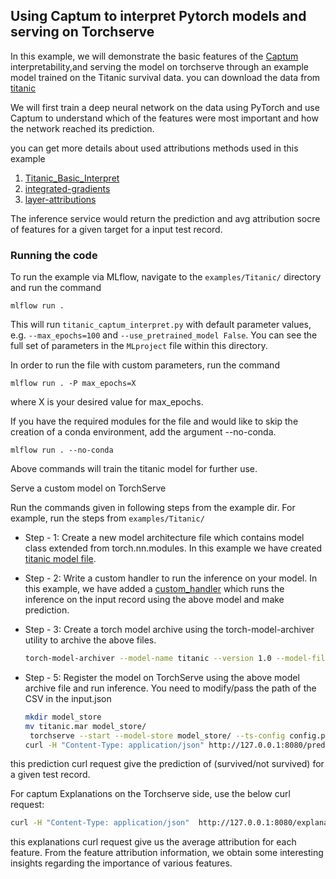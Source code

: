 ## Using Captum to interpret Pytorch models and serving on Torchserve

In this example, we will demonstrate the basic features of the [Captum](https://captum.ai/) interpretability,and serving the model on torchserve through an example model trained on the Titanic survival data. you can download the data from [titanic](https://biostat.app.vumc.org/wiki/pub/Main/DataSets/titanic3.csv)

We will first train a deep neural network on the data using PyTorch and use Captum to understand which of the features were most important and how the network reached its prediction.

you can get more details about used attributions methods used in this example

1. [Titanic_Basic_Interpret](https://captum.ai/tutorials/Titanic_Basic_Interpret)
2. [integrated-gradients](https://captum.ai/docs/algorithms#primary-attribution)
3. [layer-attributions](https://captum.ai/docs/algorithms#layer-attribution)
 

The inference service would return the prediction and  avg attribution socre of features for a given target for a input test record.

### Running the code

To run the example via MLflow, navigate to the `examples/Titanic/` directory and run the command

```
mlflow run .

```

This will run `titanic_captum_interpret.py` with default parameter values, e.g.  `--max_epochs=100` and `--use_pretrained_model False`. You can see the full set of parameters in the `MLproject` file within this directory.

In order to run the file with custom parameters, run the command

```
mlflow run . -P max_epochs=X
```

where X is your desired value for max_epochs.

If you have the required modules for the file and would like to skip the creation of a conda environment, add the argument --no-conda.

```
mlflow run . --no-conda
```

Above commands will train the titanic model for further use.


Serve a custom model on TorchServe

Run the commands given in following steps from the example dir. For example, run the steps from `examples/Titanic/`

 * Step - 1: Create a new model architecture file which contains model class extended from torch.nn.modules. In this example we have created [titanic model file](titanic.py).
 * Step - 2: Write a custom handler to run the inference on your model. In this example, we have added a [custom_handler](titanic_handler.py) which runs the inference on the input record using the above model and make prediction.
 * Step - 3: Create a torch model archive using the torch-model-archiver utility to archive the above files.
 
    ```bash
    torch-model-archiver --model-name titanic --version 1.0 --model-file titanic.py --serialized-file models/titanic_state_dict.pt  --handler  titanic_handler.py --extra-file index_to_name.json
    ```
   
 * Step - 5: Register the model on TorchServe using the above model archive file and run inference. You need to modify/pass the path of the CSV in the input.json
   
    ```bash
    mkdir model_store
    mv titanic.mar model_store/
     torchserve --start --model-store model_store/ --ts-config config.properties
    curl -H "Content-Type: application/json" http://127.0.0.1:8080/predictions/titanic --data @test_data/input.json
    ```
this prediction curl request give the prediction of (survived/not survived) for a given test record.

For captum Explanations on the Torchserve side, use the below curl request:

```bash
curl -H "Content-Type: application/json"  http://127.0.0.1:8080/explanations/titanic --data @test_data/input.json

```

this explanations curl request give us the average attribution for each feature. From the feature attribution information, we obtain some interesting insights regarding the importance of various features.
